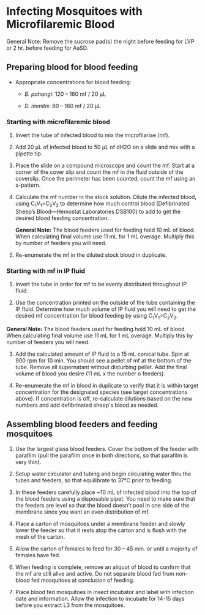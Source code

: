 # Infecting Mosquitoes with Microfilaremic Blood

General Note: Remove the sucrose pad(s) the night before feeding for LVP or 2 hr. before feeding for AaSD.

## Preparing blood for blood feeding
- Appropriate concentrations for blood feeding:

  - *B. pahangi*: 120 – 160 mf / 20 µL

  - *D. immitis*: 80 – 160 mf / 20 µL

### Starting with microfilaremic blood

1. Invert the tube of infected blood to mix the microfilariae (mf).  

2. Add 20 µL of infected blood to 50 µL of dH2O on a slide and mix with a pipette tip.

3. Place the slide on a compound microscope and count the mf. Start at a corner of the cover slip and count the mf in the fluid outside of the coverslip. Once the perimeter has been counted, count the mf using an s-pattern.

4. Calculate the mf number in the stock solution. Dilute the infected blood, using C<sub>1</sub>V<sub>1</sub>=C<sub>2</sub>V<sub>2</sub> to determine how much control blood (Defibrinated Sheep’s Blood—Hemostat Laboratories DSB100) to add to get the desired blood feeding concentration.

    **General Note:** The blood feeders used for feeding hold 10 mL of blood. When calculating final volume use 11 mL for 1 mL overage. Multiply this by number of feeders you will need.

5. Re-enumerate the mf in the diluted stock blood in duplicate.  

###  Starting with mf in IP fluid

1. Invert the tube in order for mf to be evenly distributed throughout IP fluid.

2. Use the concentration printed on the outside of the tube containing the IP fluid. Determine how much volume of IP fluid you will need to get the desired mf concentration for blood feeding by using C<sub>1</sub>V<sub>1</sub>=C<sub>2</sub>V<sub>2</sub>.

  **General Note:**  The blood feeders used for feeding hold 10 mL of blood. When calculating final volume use 11 mL for 1 mL overage. Multiply this by number of feeders you will need.

3. Add the calculated amount of IP fluid to a 15 mL conical tube. Spin at 900 rpm for 10 min. You should see a pellet of mf at the bottom of the tube. Remove all supernatant without disturbing pellet. Add the final volume of blood you desire (11 mL x the number o feeders).

4. Re-enumerate the mf in blood in duplicate to verify that it is within target concentration for the designated species (see target concentrations above). If concentration is off, re-calculate dilutions based on the new numbers and add defibrinated sheep's blood as needed.

## Assembling blood feeders and feeding mosquitoes

1. Use the largest glass blood feeders. Cover the bottom of the feeder with parafilm (pull the parafilm once in both directions, so that parafilm is very thin).

2. Setup water circulator and tubing and begin circulating water thru the tubes and feeders, so that equilibrate to 37°C prior to feeding.
 
3. In these feeders carefully place ~10 mL of infected blood into the top of the blood feeders using a disposable pipet. You need to make sure that the feeders are level so that the blood doesn’t pool in one side of the membrane since you want an even distribution of mf.

4. Place a carton of mosquitoes under a membrane feeder and slowly lower the feeder so that it rests atop the carton and is flush with the mesh of the carton.

5. Allow the carton of females to feed for 30 – 45 min. or until a majority of females have fed.

6. When feeding is complete, remove an aliquot of blood to confirm that the mf are still alive and active. Do not separate blood fed from non-blood fed mosquitoes at conclusion of feeding.

7. Place blood fed mosquitoes in insect incubator and label with infection date and information. Allow the infection to incubate for 14-15 days before you extract L3 from the mosquitoes.  
